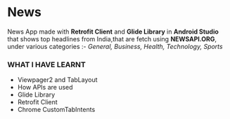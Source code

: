# News
News App made with **Retrofit Client** and **Glide Library** in **Android Studio** that shows top headlines from India,that are fetch using **NEWSAPI.ORG**, under various categories :- *General, Business, Health, Technology, Sports*

### **WHAT I HAVE LEARNT**
* Viewpager2 and TabLayout
* How APIs are used
* Glide Library
* Retrofit Client
* Chrome CustomTabIntents
